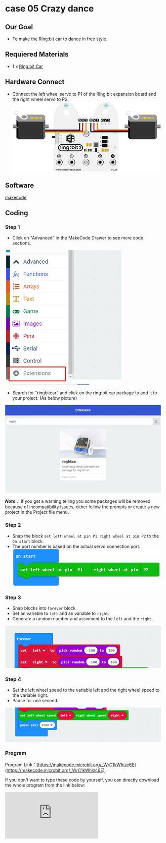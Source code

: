 # case 05 Crazy dance

## Our Goal

- To make the Ring:bit car to dance in free style.

## Requiered Materials

- 1 x [Ring:bit Car](https://shop.elecfreaks.com/products/elecfreaks-micro-bit-ring-bit-v2-car-kit-without-micro-bit-board?_pos=4&_sid=66ba68dec&_ss=r)

## Hardware Connect

- Connect the left wheel servo to P1 of the Ring:bit expansion board and the right wheel servo to P2.
![](./images/jBVHea8.png)

## Software

[makecode](https://makecode.microbit.org/#)

## Coding

### Step 1
- Click on "Advanced" in the MakeCode Drawer to see more code sections.

![](./images/2qCyzQ7.png)

- Search for “ringbitcar” and click on the ring:bit car package to add it to your project. (As below picture)

![](./images/1Wq2Mov.jpg)

***Note：*** If you get a warning telling you some packages will be removed because of incompatibility issues, either follow the prompts or create a new project in the Project file menu.


### Step 2

- Snap the block `set left wheel at pin P1 right wheel at pin P2` to the `On start` block.
- The port number is based on the actual servo connection port.
![](./images/igG5TVD.png)

### Step 3
- Snap blocks into `forever` block.
- Set an varieble to `left` and an variable to `right`.
- Generate a random number and assinment to the `left` and the `right`.

![](./images/2PPYJ0T.png)

### Step 4

- Set the left wheel speed to the variable left abd the right wheel speed to the variable right.
- Pause for one second.

![](./images/HSujBjF.png)


### Program

Program Link：[https://makecode.microbit.org/_WrC1kWhizc6E](https://makecode.microbit.org/_WrC1kWhizc6E)

If you don't want to type these code by yourself, you can directly download the whole program from the link below:

<div
    style={{
        position: 'relative',
        paddingBottom: '60%',
        overflow: 'hidden',
    }}
>
    <iframe
        src="https://makecode.microbit.org/_WrC1kWhizc6E"
        frameborder="0"
        sandbox="allow-popups allow-forms allow-scripts allow-same-origin"
        style={{
            position: 'absolute',
            width: '100%',
            height: '100%',
        }}
    />
</div>

## Result

- The car runs at different speed.

![](./images/j6kX56N.jpg)

## Think

- How do you ensure the car moves at a slower speed constantly?

## Questions



## More Information
